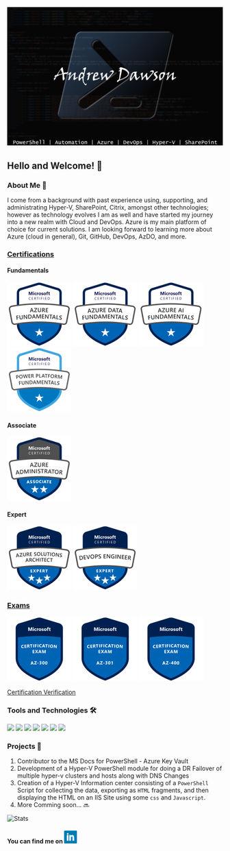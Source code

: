 ## [![Andrew's Header](https://github.com/dawsonar802/dawsonar802/blob/master/Images/header.png)](https://www.linkedin.com/in/andrew-dawson-6b0b1b10/)

## Hello and Welcome! 👋

### About Me 🧑
I come from a background with past experience using, supporting, and administrating Hyper-V, SharePoint, Citrix, amongst other technologies; however as technology evolves I am as well and have started my journey into a new realm with Cloud and DevOps.  Azure is my main platform of choice for current solutions.  I am looking forward to learning more about Azure (cloud in general), Git, GitHub, DevOps, AzDO, and more.   

### [Certifications](https://query.prod.cms.rt.microsoft.com/cms/api/am/binary/RE2PjDI)

#### Fundamentals
<img src="https://github.com/dawsonar802/dawsonar802/blob/master/Images/azure-fundamentals-600x600.png" width="150" height="150"> <img src="https://github.com/dawsonar802/dawsonar802/blob/master/Images/azure-data-fundamentals-600x600.png" width="150" height="150"> <img src="https://github.com/dawsonar802/dawsonar802/blob/master/Images/azure-ai-fundamentals-600x600.png" width="150" height="150"> <img src="https://github.com/dawsonar802/dawsonar802/blob/master/Images/Power-Platform-fundamentals.png" width="150" height="150">

#### Associate
<img src="https://github.com/dawsonar802/dawsonar802/blob/master/Images/azure-administrator-associate.png" width="150" height="150">

#### Expert
<img src="https://github.com/dawsonar802/dawsonar802/blob/master/Images/azure-solutions-architect-expert-600x600.png" width="150" height="150"> <img src="https://github.com/dawsonar802/dawsonar802/blob/master/Images/azure-DevOps-Engineer-600x600.png" width="150" height="150">


### [Exams](https://docs.microsoft.com/en-us/learn/certifications/browse/?resource_type=examination)
<img src="https://github.com/dawsonar802/dawsonar802/blob/master/Images/exam-az300-600x600.png" width="150" height="150"> <img src="https://github.com/dawsonar802/dawsonar802/blob/master/Images/exam-az301-600x600.png" width="150" height="150"> <img src="https://github.com/dawsonar802/dawsonar802/blob/master/Images/exam-az400-600x600.png" width="150" height="150">

[Certification Verification](https://www.youracclaim.com/users/andrew-dawson.3293c284/badges)


### Tools and Technologies 🛠

![](https://img.shields.io/badge/Code-PowerShell-blue?logo=PowerShell) ![](https://img.shields.io/badge/Editor-VSCode-blue?logo=visual-studio-code) ![](https://img.shields.io/badge/Collaboration-SharePoint-blue?logo=Microsoft-SharePoint) ![](https://img.shields.io/badge/OS-Windows-blue?logo=Windows&logoColor=blue)
![](https://img.shields.io/badge/VDI-Citrix-blue?logo=Citrix) ![](https://img.shields.io/badge/Cloud-Azure-blue?logo=Microsoft-Azure) ![](https://img.shields.io/badge/DevOps-AzDO-blue?logo=Azure-DevOps)

### Projects 📃

1. Contributor to the MS Docs for PowerShell - Azure Key Vault
2. Development of a Hyper-V PowerShell module for doing a DR Failover of multiple hyper-v clusters and hosts along with DNS Changes
3. Creation of a Hyper-V Information center consisting of a ```PowerShell``` Script for collecting the data, exporting as ```HTML``` fragments, and then displaying the HTML on an IIS Site using some ```css``` and ```Javascript```.  
4. More Comming soon... 🔜


![Stats](https://github-readme-stats.vercel.app/api?username=dawsonar802&show_icons=true&theme=algolia)

#### You can find me on <a href="https://www.linkedin.com/in/andrew-dawson-6b0b1b10/"><img height="30" src="https://github.com/dawsonar802/dawsonar802/blob/master/Images/linkedin.png?raw=true"></a>
